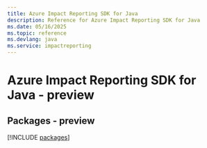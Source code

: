 ```yaml
---
title: Azure Impact Reporting SDK for Java
description: Reference for Azure Impact Reporting SDK for Java
ms.date: 05/16/2025
ms.topic: reference
ms.devlang: java
ms.service: impactreporting
---
```

# Azure Impact Reporting SDK for Java - preview
## Packages - preview
[!INCLUDE [packages](impact-reporting-index.md)]